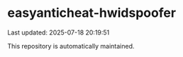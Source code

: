 # easyanticheat-hwidspoofer

Last updated: 2025-07-18 20:19:51

This repository is automatically maintained.
